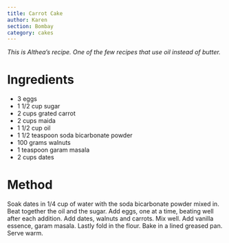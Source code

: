 ```yaml
---
title: Carrot Cake
author: Karen
section: Bombay
category: cakes
---
```

_This is Althea’s recipe. One of the few recipes that use oil instead of butter._

# Ingredients
* 3 eggs
* 1 1/2 cup sugar
* 2 cups grated carrot
* 2 cups maida
* 1 1/2 cup oil
* 1 1/2 teaspoon soda bicarbonate powder
* 100 grams walnuts
* 1 teaspoon garam masala
* 2 cups dates


# Method

Soak dates in 1/4 cup of water with the soda bicarbonate powder mixed in.
Beat together the oil and the sugar.
Add eggs, one at a time, beating well after each addition.
Add dates, walnuts and carrots. Mix well.
Add vanilla essence, garam masala.
Lastly fold in the flour.
Bake in a lined greased pan. Serve warm.
 
